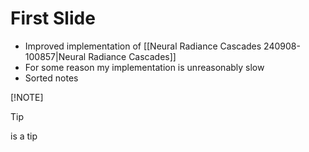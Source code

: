 # First Slide

- Improved implementation of
  [[Neural Radiance Cascades 240908-100857|Neural Radiance Cascades]]
- For some reason my implementation is unreasonably slow
- Sorted notes

[!NOTE]

> [!TIP]
>
> is a tip

